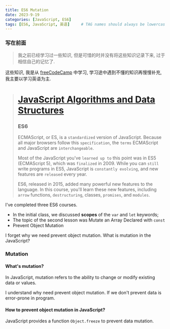 ```yaml
---
title: ES6 Mutation
date: 2023-9-19
categories: [JavaScript, ES6]
tags: [ES6, JavaScript, 英语]     # TAG names should always be lowercase
---
```


### 写在前面
> 我之前已经学习过一些知识, 但是可惜的时并没有将这些知识记录下来, 过于相信自己的记忆了. 

这些知识, 我是从 [freeCodeCamp](https://www.freecodecamp.org/) 中学习, 学习途中遇到不懂的知识再慢慢补充, 我主要以学习英语为主. 


> # [ JavaScript Algorithms and Data Structures](https://www.freecodecamp.org/learn/javascript-algorithms-and-data-structures/)
> ### ES6
> ECMAScript, or ES, is a `standardized` version of JavaScript. Because all major browsers follow this `specification`, the `terms` ECMAScript and JavaScript are `interchangeable`.  
> 
> Most of the JavaScript you've `learned up to` this point was in ES5 (ECMAScript 5),  which was `finalized` in 2009. While you can `still` write programs in ES5, JavaScript is `constantly evolving`, and new features are `released` every year.  
> 
> ES6, released in 2015, added many powerful new features to the language. In this course, you'll learn these new features, including `arrow` functions, `destructuring`, classes, `promises`, and `modules`.  

I've completed three ES6 courses.
- In the initial class, we discussed **scopes** of the `var` and `let` keywords;
- The topic of the second lesson was Mutate an Array Declared with `const`
- Prevent Object Mutation

I forget why we need prevent object mutation. What is mutation in the JavaScript?

### Mutation
#### What's mutation?
In JavaScript, mutation refers to the ability to change or modify existing data or values.

I understand why need prevent object mutation. If we don't prevent data is error-prone in program.

#### How to prevent object mutation in JavaScript?

JavaScript provides a function `Object.freeze` to prevent data mutation. 